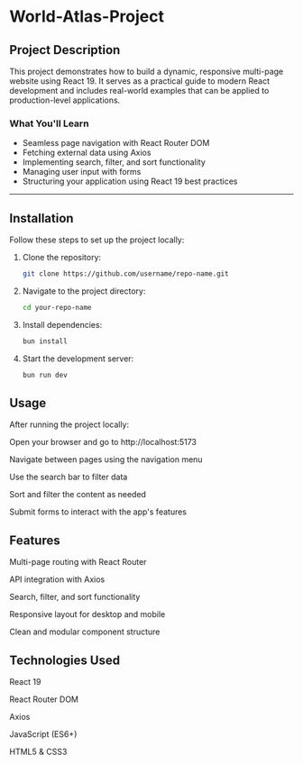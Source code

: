 # World-Atlas-Project

## Project Description

This project demonstrates how to build a dynamic, responsive multi-page website using React 19. It serves as a practical guide to modern React development and includes real-world examples that can be applied to production-level applications.

### What You'll Learn

- Seamless page navigation with React Router DOM
- Fetching external data using Axios
- Implementing search, filter, and sort functionality
- Managing user input with forms
- Structuring your application using React 19 best practices

---

## Installation

Follow these steps to set up the project locally:

1. Clone the repository:
   ```bash
   git clone https://github.com/username/repo-name.git
   
2. Navigate to the project directory:
   ```bash
   cd your-repo-name
3. Install dependencies:
   ```bash
   bun install
4. Start the development server:
   ```bash
   bun run dev
## Usage
After running the project locally:

Open your browser and go to http://localhost:5173

Navigate between pages using the navigation menu

Use the search bar to filter data

Sort and filter the content as needed

Submit forms to interact with the app's features

## Features
Multi-page routing with React Router

API integration with Axios

Search, filter, and sort functionality

Responsive layout for desktop and mobile

Clean and modular component structure

## Technologies Used
React 19

React Router DOM

Axios

JavaScript (ES6+)

HTML5 & CSS3 
